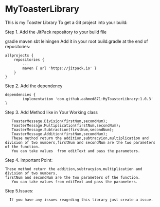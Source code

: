 # MyToasterLibrary
This is my Toaster Library
To get a Git project into your build:

Step 1. Add the JitPack repository to your build file

gradle
maven
sbt
leiningen
Add it in your root build.gradle at the end of repositories:

	allprojects {
		repositories {
			...
			maven { url 'https://jitpack.io' }
		}
	}
Step 2. Add the dependency

	dependencies {
	        implementation 'com.github.aahmed871:MyToasterLibrary:1.0.3'
	}
Step 3. Add Method like in Your Working class

       ToasterMessage.Division(firstNum,secondNum);
       ToasterMessage.Multiplication(firstNum,secondNum);
       ToasterMessage.Subtraction(firstNum,secondNum);
       ToasterMessage.Addition(firstNum,secondNum);
       These method return the addition,subtracyion,multiplication and division of two numbers,firstNum and secondNum are the two parameters of the function. 
       You can take values  from editText and pass the parameters.
       
Step 4. Important Point:
        
	These method return the addition,subtracyion,multiplication and division of two numbers,
	firstNum and secondNum are the two parameters of the function. 
       You can take values from editText and pass the parameters.


       
Step 5.Issues:
      
      If you have any issues reagrding this library just create a issue. 
